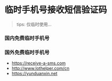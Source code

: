 # 临时手机号接收短信验证码

> tips: 仅临时使用...

### 国内免费临时手机号

### 国外免费临时手机号

- https://receive-a-sms.com
- http://www.lothelper.com/cn
- https://yunduanxin.net
